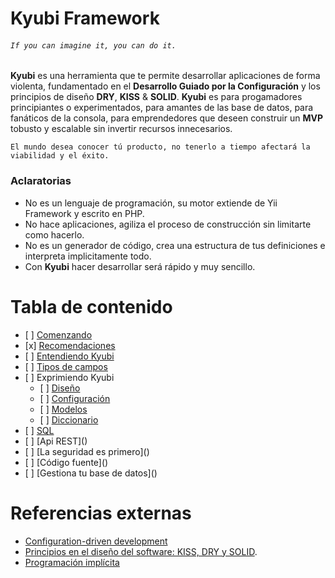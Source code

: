 # Kyubi Framework
###### `If you can imagine it, you can do it.`

__Kyubi__  es una herramienta que te permite desarrollar aplicaciones de forma violenta, fundamentado en el __Desarrollo Guiado por la Configuración__ y los principios de diseño __DRY__, __KISS__ & __SOLID__. __Kyubi__ es para progamadores principiantes o experimentados, para amantes de las base de datos,
para fanáticos de la consola, para emprendedores que deseen construir un __MVP__ tobusto y escalable sin invertir recursos innecesarios.

`El mundo desea conocer tú producto, no tenerlo a tiempo afectará la viabilidad y el éxito.`


### Aclaratorias
- No es un lenguaje de programación, su motor extiende de Yii Framework y escrito en PHP.
- No hace aplicaciones, agiliza el proceso de construcción sin limitarte como hacerlo.
- No es un generador de código, crea una estructura de tus definiciones e interpreta implicitamente todo.
- Con __Kyubi__ hacer desarrollar será rápido y muy sencillo.

# Tabla de contenido
- \[ ] [Comenzando](01-getting-started.md)
- \[x] [Recomendaciones](02-recommendations.md)
- \[ ] [Entendiendo Kyubi](03-understanding.md)
- \[ ] [Tipos de campos](04-field-types.md)
- \[ ] Exprimiendo Kyubi
	- \[ ] [Diseño]()
	- \[ ] [Configuración]()
	- \[ ] [Modelos]()
	- \[ ] [Diccionario]()
- \[ ] [SQL]()
- \[ ] \[Api REST]()
- \[ ] \[La seguridad es primero]()
- \[ ] \[Código fuente]()
- \[ ] \[Gestiona tu base de datos]()

# Referencias externas
- [Configuration-driven development](https://www.ibm.com/developerworks/library/wa-configdev/)
- [Principios en el diseño del software: KISS, DRY y SOLID](https://tantacom.com/principios-diseno-software-kiss-dry-solid/).
- [Programación implícita]()
